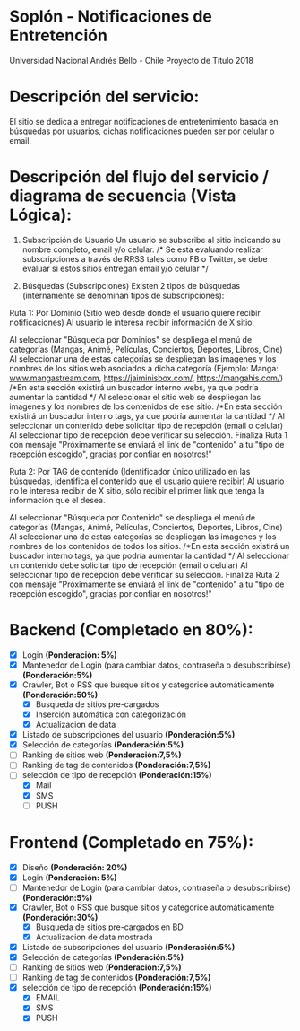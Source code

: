 # Soplón - Notificaciones de Entretención
 Universidad Nacional Andrés Bello - Chile
 Proyecto de Título 2018

# Descripción del servicio:
El sitio se dedica a entregar notificaciones de entretenimiento basada en búsquedas por usuarios, dichas notificaciones pueden ser por celular o email. 

# Descripción del flujo del servicio / diagrama de secuencia (Vista Lógica):

1. Subscripción de Usuario
Un usuario se subscribe al sitio indicando su nombre completo, email y/o celular.
/* Se esta evaluando realizar subscripciones a través de RRSS tales como FB o Twitter, se debe evaluar si estos sitios entregan email y/o celular */

2. Búsquedas (Subscripciones)
Existen 2 tipos de búsquedas (internamente se denominan tipos de subscripciones):

Ruta 1: Por Dominio (Sitio web desde donde el usuario quiere recibir notificaciones)
	Al usuario le interesa recibir información de X sitio. 

Al seleccionar "Búsqueda por Dominios" se despliega el menú de categorías (Mangas, Animé, Películas, Conciertos, Deportes, Libros, Cine)
Al seleccionar una de estas categorías se despliegan las imagenes y los nombres de los sitios web asociados a dicha categoría (Ejemplo: Manga: www.mangastream.com, https://jaiminisbox.com/, https://mangahis.com/)
	/*En esta sección existirá un buscador interno webs, ya que podría aumentar la cantidad */
Al seleccionar el sitio web se despliegan las imagenes y los nombres de los contenidos de ese sitio. 
	/*En esta sección existirá un buscador interno tags, ya que podría aumentar la cantidad */
Al seleccionar un contenido debe solicitar tipo de recepción (email o celular) 
Al seleccionar tipo de recepción debe verificar su selección.
Finaliza Ruta 1 con mensaje "Próximamente se enviará el link de "contenido" a tu "tipo de recepción escogido", gracias por confiar en nosotros!"
	
Ruta 2: Por TAG de contenido (Identificador único utilizado en las búsquedas, identifica el contenido que el usuario quiere recibir)
	Al usuario no le interesa recibir de X sitio, sólo recibir el primer link que tenga la información que el desea. 

Al seleccionar "Búsqueda por Contenido" se despliega el menú de categorías (Mangas, Animé, Películas, Conciertos, Deportes, Libros, Cine)
Al seleccionar una de estas categorías se despliegan las imagenes y los nombres de los contenidos de todos los sitios. 
	/*En esta sección existirá un buscador interno tags, ya que podría aumentar la cantidad */
Al seleccionar un contenido debe solicitar tipo de recepción (email o celular) 
Al seleccionar tipo de recepción debe verificar su selección.
Finaliza Ruta 2 con mensaje "Próximamente se enviará el link de "contenido" a tu "tipo de recepción escogido", gracias por confiar en nosotros!"

# Backend (Completado en 80%):
- [x] Login **(Ponderación: 5%)** 
- [x] Mantenedor de Login (para cambiar datos, contraseña o desubscribirse) **(Ponderación:5%)**  
- [x] Crawler, Bot o RSS que busque sitios y categorice automáticamente **(Ponderación:50%)** 
	- [x] Busqueda de sitios pre-cargados
	- [x] Inserción automática con categorización
	- [x] Actualizacion de data
- [x] Listado de subscripciones del usuario **(Ponderación:5%)**
- [x] Selección de categorías **(Ponderación:5%)** 
- [ ] Ranking de sitios web **(Ponderación:7,5%)**
- [ ] Ranking de tag de contenidos **(Ponderación:7,5%)** 
- [ ] selección de tipo de recepción **(Ponderación:15%)**
	- [x] Mail
	- [x] SMS
	- [ ] PUSH

# Frontend (Completado en 75%):
- [x] Diseño **(Ponderación: 20%)**
- [X] Login **(Ponderación: 5%)** 
- [ ] Mantenedor de Login (para cambiar datos, contraseña o desubscribirse) **(Ponderación:5%)**  
- [x] Crawler, Bot o RSS que busque sitios y categorice automáticamente **(Ponderación:30%)** 
	- [x] Busqueda de sitios pre-cargados en BD
	- [x] Actualizacion de data mostrada
- [x] Listado de subscripciones del usuario **(Ponderación:5%)**
- [x] Selección de categorías **(Ponderación:5%)** 
- [ ] Ranking de sitios web **(Ponderación:7,5%)**
- [ ] Ranking de tag de contenidos **(Ponderación:7,5%)** 
- [x] selección de tipo de recepción **(Ponderación:15%)**
	- [x] EMAIL
	- [x] SMS
	- [x] PUSH
